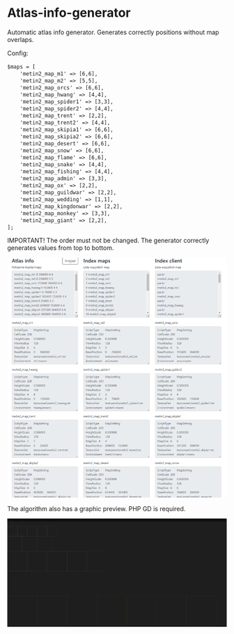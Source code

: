 # Atlas-info-generator
Automatic atlas info generator. Generates correctly positions without map overlaps.

Config:
```
$maps = [
    'metin2_map_m1' => [6,6],
    'metin2_map_m2' => [5,5],
    'metin2_map_orcs' => [6,6],
    'metin2_map_hwang' => [4,4],
    'metin2_map_spider1' => [3,3],
    'metin2_map_spider2' => [4,4],
    'metin2_map_trent' => [2,2],
    'metin2_map_trent2' => [4,4],
    'metin2_map_skipia1' => [6,6],
    'metin2_map_skipia2' => [6,6],
    'metin2_map_desert' => [6,6],
    'metin2_map_snow' => [6,6],
    'metin2_map_flame' => [6,6],
    'metin2_map_snake' => [4,4],
    'metin2_map_fishing' => [4,4],
    'metin2_map_admin' => [3,3],
    'metin2_map_ox' => [2,2],
    'metin2_map_guildwar' => [2,2],
    'metin2_map_wedding' => [1,1],
    'metin2_map_kingdonwar' => [2,2],
    'metin2_map_monkey' => [3,3],
    'metin2_map_giant' => [2,2],
];
```

IMPORTANT! The order must not be changed. The generator correctly generates values from top to bottom.


![panel](https://github.com/Alerinos/Atlas-info-generator/blob/master/Screenshot_1.png)

The algorithm also has a graphic preview. PHP GD is required.

![panel](https://github.com/Alerinos/Atlas-info-generator/blob/master/Screenshot_2.png)
